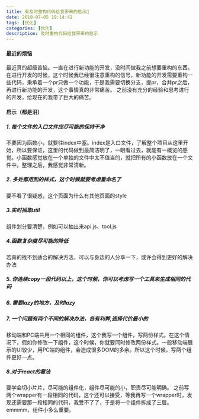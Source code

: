 ```yaml
---
title: 有及时重构代码给我带来的启示🙂️
date: 2018-07-05 19:14:42
tags: [优化]
categories: [优化]
description: 及时重构代码给我带来的启示
---
```


#### 最近的烦恼
最近真的超级苦恼。一直在进行新功能的开发，没时间做我之前想要重构的东西。
在进行开发的时候，这个时候我已经很注意重构的信号，新功能的开发需要重构一些代码，秉承着一个pr只做一个功能，于是我需要切换分支，提pr，合并pr之后，再进行新功能的开发，这个事情真的非常痛苦。
之前没有充分的经验和思考进行的开发，给现在的我带了巨大的痛苦。

#### 启示（都是泪）
##### 1. 每个文件的入口文件应尽可能的保持干净
不要因为函数小，就要往index中塞。index是入口文件，了解整个项目从这里开始，所以要保证，这里的代码做到最简洁明了，一眼看过去，就能有一概览的感觉。小函数感觉放在一个单独的文件中太不值当的，就把所有的小函数放在一个文件中。整理之后，我感觉非常清新。

##### 2. 多处都用到的样式，这个时候就要考虑重命名了
要不看了很疑惑，这个页面为什么有其他页面的style

##### 3.实时抽取util
组件划分要清楚，例如可以抽出来api.js、tool.js

##### 4.函数复杂度尽可能的降低
若真的找不到适合的解决方法，可以与身边的人分享一下，或许会得到更好的解决办法

##### 5. 你连续copy一段代码以上，这个时候，你可以考虑写一个工具来生成相同的代码
##### 6. 需要lazy的地方，及时lazy
##### 7. 一个问题有两个不同的解决办法，各有利弊,选择代价最小的
移动端和PC端共用一个相同的组件，这个我写一个组件，写两份样式。在这个情况下，假如你修改一下组件，这个时候，你就要同时修改两份样式。一般移动端展示的UI较少，用PC端的组件，会造成很多DOM的多余。所以这个时候，写两个组件更好一点。
##### 8.对于react的看法
要学会切小片片，尽可能的组件化，组件尽可能的小，职责尽可能明确。
之前写两个wrapper有一段相同的代码，这个还可以接受，等我再写一个wrapper时，发现还需要那一段相同的代码，我受不了了，于是将一个组件拆成了三层。emmmm，组件小多么重要。



